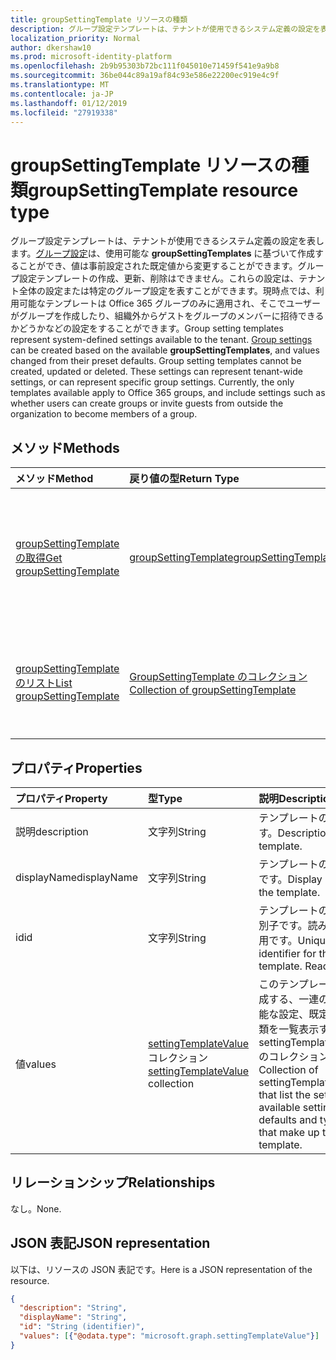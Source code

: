 ```yaml
---
title: groupSettingTemplate リソースの種類
description: グループ設定テンプレートは、テナントが使用できるシステム定義の設定を表します。グループ設定は、使用可能な **groupSettingTemplates** に基づいて作成することができ、値は事前設定された既定値から変更することができます。グループ設定テンプレートの作成、更新、削除はできません。これらの設定は、テナント全体の設定または特定のグループ設定を表すことができます。現時点では、利用可能なテンプレートは Office 365 グループのみに適用され、そこでユーザーがグループを作成したり、組織外からゲストをグループのメンバーに招待できるかどうかなどの設定をすることができます。
localization_priority: Normal
author: dkershaw10
ms.prod: microsoft-identity-platform
ms.openlocfilehash: 2b9b95303b72bc111f045010e71459f541e9a9b8
ms.sourcegitcommit: 36be044c89a19af84c93e586e22200ec919e4c9f
ms.translationtype: MT
ms.contentlocale: ja-JP
ms.lasthandoff: 01/12/2019
ms.locfileid: "27919338"
---
```

# <a name="groupsettingtemplate-resource-type"></a><span data-ttu-id="88f6b-107">groupSettingTemplate リソースの種類</span><span class="sxs-lookup"><span data-stu-id="88f6b-107">groupSettingTemplate resource type</span></span>

<span data-ttu-id="88f6b-p102">グループ設定テンプレートは、テナントが使用できるシステム定義の設定を表します。[グループ設定](groupsetting.md)は、使用可能な **groupSettingTemplates** に基づいて作成することができ、値は事前設定された既定値から変更することができます。グループ設定テンプレートの作成、更新、削除はできません。これらの設定は、テナント全体の設定または特定のグループ設定を表すことができます。現時点では、利用可能なテンプレートは Office 365 グループのみに適用され、そこでユーザーがグループを作成したり、組織外からゲストをグループのメンバーに招待できるかどうかなどの設定をすることができます。</span><span class="sxs-lookup"><span data-stu-id="88f6b-p102">Group setting templates represent system-defined settings available to the tenant. [Group settings](groupsetting.md) can be created based on the available **groupSettingTemplates**, and values changed from their preset defaults. Group setting templates cannot be created, updated or deleted. These settings can represent tenant-wide settings, or can represent specific group settings. Currently, the only templates available apply to Office 365 groups, and include settings such as whether users can create groups or invite guests from outside the organization to become members of a group.</span></span>

## <a name="methods"></a><span data-ttu-id="88f6b-113">メソッド</span><span class="sxs-lookup"><span data-stu-id="88f6b-113">Methods</span></span>

| <span data-ttu-id="88f6b-114">メソッド</span><span class="sxs-lookup"><span data-stu-id="88f6b-114">Method</span></span> | <span data-ttu-id="88f6b-115">戻り値の型</span><span class="sxs-lookup"><span data-stu-id="88f6b-115">Return Type</span></span> | <span data-ttu-id="88f6b-116">説明</span><span class="sxs-lookup"><span data-stu-id="88f6b-116">Description</span></span> |
|:---------------|:--------|:----------|
|[<span data-ttu-id="88f6b-117">groupSettingTemplate の取得</span><span class="sxs-lookup"><span data-stu-id="88f6b-117">Get groupSettingTemplate</span></span>](../api/groupsettingtemplate-get.md) | [<span data-ttu-id="88f6b-118">groupSettingTemplate</span><span class="sxs-lookup"><span data-stu-id="88f6b-118">groupSettingTemplate</span></span>](groupsettingtemplate.md) | <span data-ttu-id="88f6b-119">システムで定義された groupSettingTemplate オブジェクトの特定のプロパティを読み込みます。</span><span class="sxs-lookup"><span data-stu-id="88f6b-119">Read the specific properties of one of the system defined groupSettingTemplate objects.</span></span> |
|[<span data-ttu-id="88f6b-120">groupSettingTemplate のリスト</span><span class="sxs-lookup"><span data-stu-id="88f6b-120">List groupSettingTemplate</span></span>](../api/groupsettingtemplate-list.md) | [<span data-ttu-id="88f6b-121">GroupSettingTemplate のコレクション</span><span class="sxs-lookup"><span data-stu-id="88f6b-121">Collection of groupSettingTemplate</span></span>](groupsettingtemplate.md) |<span data-ttu-id="88f6b-122">システムで定義された groupSettingTemplate オブジェクトをすべて一覧表示します。</span><span class="sxs-lookup"><span data-stu-id="88f6b-122">List all of the system defined groupSettingTemplate objects.</span></span>|

## <a name="properties"></a><span data-ttu-id="88f6b-123">プロパティ</span><span class="sxs-lookup"><span data-stu-id="88f6b-123">Properties</span></span>

| <span data-ttu-id="88f6b-124">プロパティ</span><span class="sxs-lookup"><span data-stu-id="88f6b-124">Property</span></span> | <span data-ttu-id="88f6b-125">型</span><span class="sxs-lookup"><span data-stu-id="88f6b-125">Type</span></span> | <span data-ttu-id="88f6b-126">説明</span><span class="sxs-lookup"><span data-stu-id="88f6b-126">Description</span></span> |
|:---------------|:--------|:----------|
|<span data-ttu-id="88f6b-127">説明</span><span class="sxs-lookup"><span data-stu-id="88f6b-127">description</span></span>|<span data-ttu-id="88f6b-128">文字列</span><span class="sxs-lookup"><span data-stu-id="88f6b-128">String</span></span>| <span data-ttu-id="88f6b-129">テンプレートの説明です。</span><span class="sxs-lookup"><span data-stu-id="88f6b-129">Description of the template.</span></span> |
|<span data-ttu-id="88f6b-130">displayName</span><span class="sxs-lookup"><span data-stu-id="88f6b-130">displayName</span></span>|<span data-ttu-id="88f6b-131">文字列</span><span class="sxs-lookup"><span data-stu-id="88f6b-131">String</span></span>| <span data-ttu-id="88f6b-132">テンプレートの表示名です。</span><span class="sxs-lookup"><span data-stu-id="88f6b-132">Display name of the template.</span></span> |
|<span data-ttu-id="88f6b-133">id</span><span class="sxs-lookup"><span data-stu-id="88f6b-133">id</span></span>|<span data-ttu-id="88f6b-134">文字列</span><span class="sxs-lookup"><span data-stu-id="88f6b-134">String</span></span>| <span data-ttu-id="88f6b-p103">テンプレートの一意識別子です。読み取り専用です。</span><span class="sxs-lookup"><span data-stu-id="88f6b-p103">Unique identifier for the template. Read-only.</span></span>|
|<span data-ttu-id="88f6b-137">値</span><span class="sxs-lookup"><span data-stu-id="88f6b-137">values</span></span>|<span data-ttu-id="88f6b-138">[settingTemplateValue](settingtemplatevalue.md) コレクション</span><span class="sxs-lookup"><span data-stu-id="88f6b-138">[settingTemplateValue](settingtemplatevalue.md) collection</span></span>| <span data-ttu-id="88f6b-139">このテンプレートを構成する、一連の利用可能な設定、既定値、種類を一覧表示する settingTemplateValues のコレクションです。</span><span class="sxs-lookup"><span data-stu-id="88f6b-139">Collection of settingTemplateValues that list the set of available settings, defaults and types that make up this template.</span></span> |

## <a name="relationships"></a><span data-ttu-id="88f6b-140">リレーションシップ</span><span class="sxs-lookup"><span data-stu-id="88f6b-140">Relationships</span></span>

<span data-ttu-id="88f6b-141">なし。</span><span class="sxs-lookup"><span data-stu-id="88f6b-141">None.</span></span>


## <a name="json-representation"></a><span data-ttu-id="88f6b-142">JSON 表記</span><span class="sxs-lookup"><span data-stu-id="88f6b-142">JSON representation</span></span>

<span data-ttu-id="88f6b-143">以下は、リソースの JSON 表記です。</span><span class="sxs-lookup"><span data-stu-id="88f6b-143">Here is a JSON representation of the resource.</span></span>

<!--{
  "blockType": "resource",
  "openType": true,
  "optionalProperties": [],
  "keyProperty": "id",
  "baseType": "microsoft.graph.directoryObject",
  "@odata.type": "microsoft.graph.groupSettingTemplate"
}-->

```json
{
  "description": "String",
  "displayName": "String",
  "id": "String (identifier)",
  "values": [{"@odata.type": "microsoft.graph.settingTemplateValue"}]
}

```


<!-- uuid: 8fcb5dbc-d5aa-4681-8e31-b001d5168d79
2015-10-25 14:57:30 UTC -->
<!-- {
  "type": "#page.annotation",
  "description": "groupSettingTemplate resource",
  "keywords": "",
  "section": "documentation",
  "tocPath": ""
}-->
